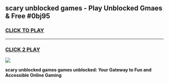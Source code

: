 
## scary unblocked games - Play Unblocked Gmaes & Free #0bj95
<h3>
<a href="https://news.freeplayer.one?title=scary_unblocked_games&ref=26F">CLICK TO PLAY</a></h3>
<hr>

<h3>
<a href="https://news.freeplayer.one?title=scary_unblocked_games&ref=26F">CLICK 2 PLAY</a>
  
</h3>

<a href="https://news.freeplayer.one?title=scary_unblocked_games&ref=26F/"><img src="https://clearcache.store/games.png"></a>


**scary unblocked games games unblocked: Your Gateway to Fun and Accessible Online Gaming**
